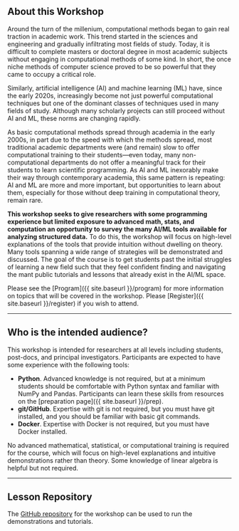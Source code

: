 ## About this Workshop

Around the turn of the millenium, computational methods began to gain real
traction in academic work. This trend started in the sciences and engineering
and gradually infiltrating most fields of study. Today, it is difficult to
complete masters or doctoral degree in most academic subjects without engaging
in computational methods of some kind. In short, the once niche methods of
computer science proved to be so powerful that they came to occupy a critical
role.

Similarly, artificial intelligence (AI) and machine learning (ML) have, since
the early 2020s, increasingly become not just powerful computational techniques
but one of the dominant classes of techniques used in many fields of
study. Although many scholarly projects can still proceed without AI and ML,
these norms are changing rapidly.

As basic computational methods spread through academia in the early 2000s, in
part due to the speed with which the methods spread, most traditional academic
departments were (and remain) slow to offer computational training to their
students&mdash;even today, many non-computational departments do not offer a
meaningful track for their students to learn scientific programming. As AI and
ML inexorably make their way through contemporary academia, this same pattern
is repeating: AI and ML are more and more important, but opportunities to learn
about them, especially for those without deep training in computational theory,
remain rare.

**This workshop seeks to give researchers with some programming experience but
limited exposure to advanced math, stats, and computation an opportunity to
survey the many AI/ML tools available for analyzing structured data.** To do
this, the workshop will focus on high-level explanations of the tools that
provide intuition without dwelling on theory. Many tools spanning a wide range
of strategies will be demonstrated and discussed. The goal of the course is to
get students past the initial struggles of learning a new field such that they
feel confident finding and navigating the mant public tutorials and lessons
that already exist in the AI/ML space.

Please see the [Program]({{ site.baseurl }}/program) for more information on
topics that will be covered in the workshop. Please [Register]({{ site.baseurl
}}/register) if you wish to attend.

---

## Who is the intended audience?

This workshop is intended for researchers at all levels including students,
post-docs, and principal investigators. Participants are expected to have some
experience with the following tools:
* **Python**. Advanced knowledge is not required, but at a minimum students
  should be comfortable with Python syntax and familiar with NumPy and
  Pandas. Participants can learn these skills from resources on the
  [preparation page]({{ site.baseurl }}/prep).
* **git/GitHub**. Expertise with git is not required, but you must have git
  installed, and you should be familiar with basic git commands.
* **Docker**. Expertise with Docker is not required, but you must have Docker
  installed.

No advanced mathematical, statistical, or computational training is required
for the course, which will focus on high-level explanations and intuitive
demonstrations rather than theory. Some knowledge of linear algebra is helpful
but not required.

---

## Lesson Repository

The [GitHub repository](https://github.com/noahbenson/AI-ABCs) for the workshop
can be used to run the demonstrations and tutorials.
